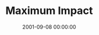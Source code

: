 ---
layout: series
series: "Maximum Impact"
permalink: "/maximum-impact/"
title: "Maximum Impact"
date: 2001-09-08 00:00:00
endDate: 1900-01-01 00:00:00
description: "Wherever you are in your life, God has a new level to which He want to take you. Join us as we ramp up for a life of maximum impact. "
src: "http://s3.amazonaws.com/crossroads-media/images/legacy/content/GenericCrnerSign.jpg"
---